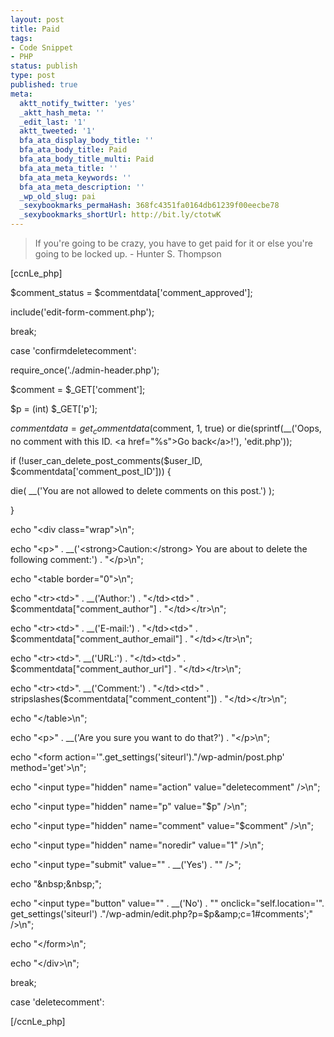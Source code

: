 ```yaml
---
layout: post
title: Paid
tags:
- Code Snippet
- PHP
status: publish
type: post
published: true
meta:
  aktt_notify_twitter: 'yes'
  _aktt_hash_meta: ''
  _edit_last: '1'
  aktt_tweeted: '1'
  bfa_ata_display_body_title: ''
  bfa_ata_body_title: Paid
  bfa_ata_body_title_multi: Paid
  bfa_ata_meta_title: ''
  bfa_ata_meta_keywords: ''
  bfa_ata_meta_description: ''
  _wp_old_slug: pai
  _sexybookmarks_permaHash: 368fc4351fa0164db61239f00eecbe78
  _sexybookmarks_shortUrl: http://bit.ly/ctotwK
---
```

<blockquote>If you're going to be crazy, you have to get paid for it or else you're going to be locked up.
- Hunter S. Thompson</blockquote>
[ccnLe_php]

$comment_status = $commentdata['comment_approved'];

include('edit-form-comment.php');

break;

case 'confirmdeletecomment':

require_once('./admin-header.php');

$comment = $_GET['comment'];

$p = (int) $_GET['p'];

$commentdata = get_commentdata($comment, 1, true) or die(sprintf(__('Oops, no comment with this ID. &lt;a href="%s"&gt;Go back&lt;/a&gt;!'), 'edit.php'));

if (!user_can_delete_post_comments($user_ID, $commentdata['comment_post_ID'])) {

die( __('You are not allowed to delete comments on this post.') );

}

echo "&lt;div class=\"wrap\"&gt;\n";

echo "&lt;p&gt;" . __('&lt;strong&gt;Caution:&lt;/strong&gt; You are about to delete the following comment:') . "&lt;/p&gt;\n";

echo "&lt;table border=\"0\"&gt;\n";

echo "&lt;tr&gt;&lt;td&gt;" . __('Author:') . "&lt;/td&gt;&lt;td&gt;" . $commentdata["comment_author"] . "&lt;/td&gt;&lt;/tr&gt;\n";

echo "&lt;tr&gt;&lt;td&gt;" . __('E-mail:') . "&lt;/td&gt;&lt;td&gt;" . $commentdata["comment_author_email"] . "&lt;/td&gt;&lt;/tr&gt;\n";

echo "&lt;tr&gt;&lt;td&gt;". __('URL:') . "&lt;/td&gt;&lt;td&gt;" . $commentdata["comment_author_url"] . "&lt;/td&gt;&lt;/tr&gt;\n";

echo "&lt;tr&gt;&lt;td&gt;". __('Comment:') . "&lt;/td&gt;&lt;td&gt;" . stripslashes($commentdata["comment_content"]) . "&lt;/td&gt;&lt;/tr&gt;\n";

echo "&lt;/table&gt;\n";

echo "&lt;p&gt;" . __('Are you sure you want to do that?') . "&lt;/p&gt;\n";

echo "&lt;form action='".get_settings('siteurl')."/wp-admin/post.php' method='get'&gt;\n";

echo "&lt;input type=\"hidden\" name=\"action\" value=\"deletecomment\" /&gt;\n";

echo "&lt;input type=\"hidden\" name=\"p\" value=\"$p\" /&gt;\n";

echo "&lt;input type=\"hidden\" name=\"comment\" value=\"$comment\" /&gt;\n";

echo "&lt;input type=\"hidden\" name=\"noredir\" value=\"1\" /&gt;\n";

echo "&lt;input type=\"submit\" value=\"" . __('Yes') . "\" /&gt;";

echo "&amp;nbsp;&amp;nbsp;";

echo "&lt;input type=\"button\" value=\"" . __('No') . "\" onclick=\"self.location='". get_settings('siteurl') ."/wp-admin/edit.php?p=$p&amp;amp;c=1#comments';\" /&gt;\n";

echo "&lt;/form&gt;\n";

echo "&lt;/div&gt;\n";

break;

case 'deletecomment':

[/ccnLe_php] 

